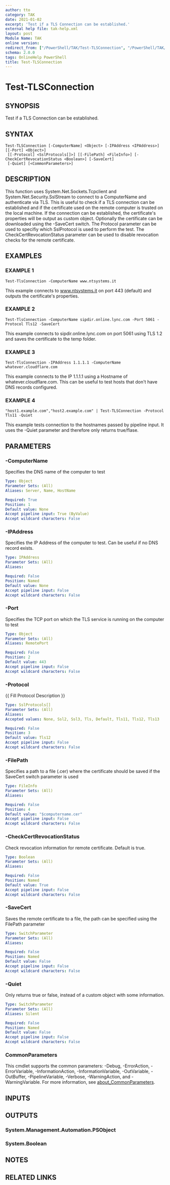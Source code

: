 ```yaml
---
author: tto
category: TAK
date: 2021-01-02
excerpt: 'Test if a TLS Connection can be established.'
external help file: tak-help.xml
layout: post
Module Name: TAK
online version:
redirect_from: ["/PowerShell/TAK/Test-TLSConnection", "/PowerShell/TAK/test-tlsconnection", "/PowerShell/test-tlsconnection"]
schema: 2.0.0
tags: OnlineHelp PowerShell
title: Test-TLSConnection
---
```


# Test-TLSConnection

## SYNOPSIS
Test if a TLS Connection can be established.

## SYNTAX

```
Test-TLSConnection [-ComputerName] <Object> [-IPAddress <IPAddress>] [[-Port] <Object>]
 [[-Protocol] <SslProtocols[]>] [[-FilePath] <FileInfo>] [-CheckCertRevocationStatus <Boolean>] [-SaveCert]
 [-Quiet] [<CommonParameters>]
```

## DESCRIPTION
This function uses System.Net.Sockets.Tcpclient and System.Net.Security.SslStream to connect to a ComputerName and
authenticate via TLS.
This is useful to check if a TLS connection can be established and if the certificate used on
the remote computer is trusted on the local machine.
If the connection can be established, the certificate's properties will be output as custom object.
Optionally the certificate can be downloaded using the -SaveCert switch.
The Protocol parameter can be used to specifiy which SslProtocol is used to perform the test.
The CheckCertRevocationStatus parameter
can be used to disable revocation checks for the remote certificate.

## EXAMPLES

### EXAMPLE 1
```
Test-TlsConnection -ComputerName www.ntsystems.it
```

This example connects to www.ntsystems.it on port 443 (default) and outputs the certificate's properties.

### EXAMPLE 2
```
Test-TlsConnection -ComputerName sipdir.online.lync.com -Port 5061 -Protocol Tls12 -SaveCert
```

This example connects to sipdir.online.lync.com on port 5061 using TLS 1.2 and saves the certificate to the temp folder.

### EXAMPLE 3
```
Test-TlsConnection -IPAddress 1.1.1.1 -ComputerName whatever.cloudflare.com
```

This example connects to the IP 1.1.1.1 using a Hostname of whatever.cloudflare.com.
This can be useful to test hosts that don't have DNS records configured.

### EXAMPLE 4
```
"host1.example.com","host2.example.com" | Test-TLSConnection -Protocol Tls11 -Quiet
```

This example tests connection to the hostnames passed by pipeline input.
It uses the -Quiet parameter and therefore only returns true/flase.

## PARAMETERS

### -ComputerName
Specifies the DNS name of the computer to test

```yaml
Type: Object
Parameter Sets: (All)
Aliases: Server, Name, HostName

Required: True
Position: 1
Default value: None
Accept pipeline input: True (ByValue)
Accept wildcard characters: False
```

### -IPAddress
Specifies the IP Address of the computer to test.
Can be useful if no DNS record exists.

```yaml
Type: IPAddress
Parameter Sets: (All)
Aliases:

Required: False
Position: Named
Default value: None
Accept pipeline input: False
Accept wildcard characters: False
```

### -Port
Specifies the TCP port on which the TLS service is running on the computer to test

```yaml
Type: Object
Parameter Sets: (All)
Aliases: RemotePort

Required: False
Position: 2
Default value: 443
Accept pipeline input: False
Accept wildcard characters: False
```

### -Protocol
{{ Fill Protocol Description }}

```yaml
Type: SslProtocols[]
Parameter Sets: (All)
Aliases:
Accepted values: None, Ssl2, Ssl3, Tls, Default, Tls11, Tls12, Tls13

Required: False
Position: 3
Default value: Tls12
Accept pipeline input: False
Accept wildcard characters: False
```

### -FilePath
Specifies a path to a file (.cer) where the certificate should be saved if the SaveCert switch parameter is used

```yaml
Type: FileInfo
Parameter Sets: (All)
Aliases:

Required: False
Position: 4
Default value: "$computername.cer"
Accept pipeline input: False
Accept wildcard characters: False
```

### -CheckCertRevocationStatus
Check revocation information for remote certificate.
Default is true.

```yaml
Type: Boolean
Parameter Sets: (All)
Aliases:

Required: False
Position: Named
Default value: True
Accept pipeline input: False
Accept wildcard characters: False
```

### -SaveCert
Saves the remote certificate to a file, the path can be specified using the FilePath parameter

```yaml
Type: SwitchParameter
Parameter Sets: (All)
Aliases:

Required: False
Position: Named
Default value: False
Accept pipeline input: False
Accept wildcard characters: False
```

### -Quiet
Only returns true or false, instead of a custom object with some information.

```yaml
Type: SwitchParameter
Parameter Sets: (All)
Aliases: Silent

Required: False
Position: Named
Default value: False
Accept pipeline input: False
Accept wildcard characters: False
```

### CommonParameters
This cmdlet supports the common parameters: -Debug, -ErrorAction, -ErrorVariable, -InformationAction, -InformationVariable, -OutVariable, -OutBuffer, -PipelineVariable, -Verbose, -WarningAction, and -WarningVariable. For more information, see [about_CommonParameters](http://go.microsoft.com/fwlink/?LinkID=113216).

## INPUTS

## OUTPUTS

### System.Management.Automation.PSObject
### System.Boolean
## NOTES

## RELATED LINKS
